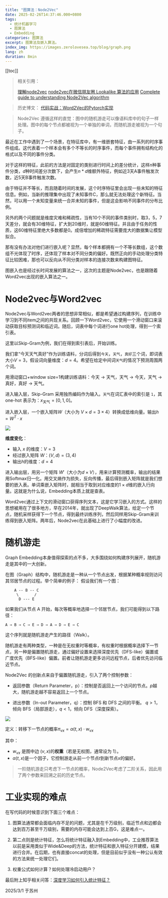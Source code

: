 ```yaml
---
title: "图算法：Node2Vec"
date: 2025-02-26T14:37:46.000+0800
tags:
  - 统计机器学习
  - 图算法
  - Embedding
categories: 图算法
excerpt: 图算法及嵌入算法。
index_img: https://images.zerolovesea.top/blog/graph.png
lang: zh
duration: 8min
---
```

[[toc]]
> 相关引用：
>
> [理解node2vec](https://blog.razrlele.com/p/2650)
> [node2vec在微信朋友圈 Lookalike 算法的应用](https://mp.weixin.qq.com/s?__biz=MjM5MDE0Mjc4MA==&mid=2650995211&idx=1&sn=8e32b5590b8e8bff8a5bd8bfb2ceaa7a&chksm=bdbf02588ac88b4e32ea5320e10c7a2e5ac762ea580e7fce8320b6d5c74a273c13410f5475cf&mpshare=1&scene=1&srcid=0113PKe7MsUK1uHM3FkOpV46#rd)
> [Complete guide to understanding Node2Vec algorithm](https://medium.com/towards-data-science/complete-guide-to-understanding-node2vec-algorithm-4e9a35e5d147)
> 

> 历史博文：
> [代码实战：Word2Vec的Pytorch实现](https://www.zerolovesea.top/2024/02/11/%E4%BB%A3%E7%A0%81%E5%AE%9E%E6%88%98%EF%BC%9AWord2Vec%E7%9A%84Pytorch%E5%AE%9E%E7%8E%B0/)

>Node2Vec 遵循这样的直觉：图中的随机游走可以像语料库中的句子一样处理。图中的每个节点都被视为一个单独的单词，而随机游走被视为一个句子。

最近在工作中遇到了一个场景，在特征库中，有一维嵌套特征，由一系列的时序事件组成。这代表着一个样本会有多个不等长的时序事件，而每个事件拥有结构化的格式以及不同的事件分类。

对于这样的特征，此前的方法是对固定的类别进行时间上的差分统计，这样$n$种事件分类，$d$种时间差分次数下，会产生$n*d$维额外特征，例如近3天A事件触发次数，近5天B事件触发次数。

由于特征并不等长，而且随着时间的发展，这个时序特征里会出现一些未知的特征信息。例如，当新的推理集中出现了未知事件C，那么就无法处理这个新特征。当然，可以用一个未知变量来统一合并未知的事件，但是这会影响不同事件的分布比例。

另外的两个问题就是维度灾难和稀疏性，当有10个不同的事件类别时，取3，5，7天差分，就会有30维特征，扩大到20维时，就是60维特征。并且由于任务的性质，这60维特征里绝大多数都是0。成倍增加的稀疏特征需要庞大的数据集让模型拟合。

那有没有办法对他们进行嵌入呢？显然，每个样本都拥有一个不等长数组，这个数组不光体现了时序，还体现了样本对不同分类的偏好。既然正向的手动处理分类特征比较困难，那也可以反向从不同分类对样本的连接次数来构建图特征。

图嵌入也是经过长时间发展的算法之一，这次的主题是Node2vec，也是跟随着Word2vec出现的嵌入算法之一。 

# Node2vec与Word2vec

Node2vec与Word2vec两者的思想非常相似，都是希望通过构建序列，在训练中学习到不同item之间的共现关系。回顾一下Word2vec，它使用一个滑动窗口来滚动获取目标预测词和临近词。随后，词表中每个词进行one hot处理，得到一个索引表。

这里以Skip-Gram为例，我们在得到索引表后，开始训练。

我们拿“今天天气真好”作为训练语料，分词后得到`今天`，`天气`，`真好`三个词，即词表大小$V=3$，假设词向量维度：$d=4$。希望在给定中间词`天气`的情况下预测周围两个词。

用滑动窗口+window size=1构建训练语料：今天 → 天气，天气 → 今天，天气 → 真好，真好 → 天气。

进入输入层，Skip-Gram 采用独热编码作为输入。`天气`在词汇表中的索引是 `1`，其 one-hot 表示为：$x_{\text{天气}} = [0, 1, 0]$。

进入嵌入层，一个嵌入矩阵$W$（大小为 $V \times d = 3\times4$）转换成低维向量。输出$h = W^T \cdot x$

![](https://images.zerolovesea.top/blog/250301-2.png)

**维度变化**：

- 输入 $x$ 的维度：$V = 3$
- 经过嵌入矩阵 $W$：$(V, d) = (3, 4)$
- 输出$h$的维度：$d = 4$

进入输出层，用另一个矩阵 $W'$（大小为$d \times V$），用来计算预测概率，输出的结果用Softmax归一化。用交叉熵作为损失，反向传播，最后得到嵌入矩阵就是我们想要的嵌入表。单词乘嵌入矩阵时，就相当于取到对应维度的$1\times d$维的嵌入行向量。这就是为什么说，Embedding本质上就是查表。

Word2vec通过上下文的滑动窗口获得序列文本，这是它学习嵌入的方式。这样的思想被用在了很多地方，早在2014年，就出现了DeepWalk算法，给定一个节点，随机采样获得下一个节点，得到最终训练序列，然后同样用Skip-Gram来训练得到嵌入矩阵。两年后，Node2vec在此基础上进行了小幅度的改进。

# 随机游走

Graph Embedding本身值得探索的点不多，大多围绕如何构建序列展开，随机游走是其中的一大创新。

在图（Graph）结构中，随机游走是一种从一个节点出发，根据某种概率规则访问其邻居节点的过程。举个简单的例子： 假设我们有一个图：

```
    A -- B -- C
     \       /
      D --- E
```

如果我们从节点 A 开始，每次等概率地选择一个邻居节点，我们可能得到以下路径：

```
A → B → C → E → D → A → D → E → C
```

这个序列就是随机游走产生的路径（Walk）。

随机游走有两种类型，一种是在无权重时等概率，有权重时根据概率选择下一节点，另一种是偏置随机游走，通过偏好设置来选择深度优先（DFS-like）偏置或广度优先（BFS-like）偏置。前者让随机游走更多访问远程节点，后者优先访问临近节点。

Node2Vec 的创新点来自于偏置随机游走，引入了两个控制参数：

- 返回参数（Return Parameter，p）：控制是否返回上一个访问的节点。$p$越大，随机游走越不容易返回上一个节点。

- 进出参数（In-out Parameter，q）：控制 BFS 和 DFS 之间的平衡。 $q > 1$，倾向 BFS（局部游走），$q < 1$，倾向 DFS（深度探索）。

![](https://images.zerolovesea.top/blog/250301-1.png)

定义：转移下一节点的概率$\pi_{vx} = \alpha(t, x) \cdot w_{vx}$

其中：

- $w_{vx}$ 是图中边 $(v, x)$的**权重**（若是无权图，通常设为 1）。
- $\alpha(t, x)$是一个因子，它控制游走从前一个节点$t$到新节点$x$的偏好。

> 一阶随机游走只考虑下一节点的概率，Node2Vec考虑了二阶关系，因此用了两个参数来回溯之前的历史节点。

# 工业实现的难点

在写代码的时候意识到下面三个难点：

1. 图算法通常都会面临内存不足的问题，尤其是在千万级别，临近节点和边都会达到百万甚至千万级别，需要的内存可能会达到上百G，这是难点一。

2. 第二点则是统计特征，怎么将统计特征融入到Embedding中，工业推荐算法以前是采用类似于Wide&Deep的方法，统计特征和嵌入特征分开建模，结果进行合并。在后期，也有直接concat的处理，但是目前似乎没有一种公认有效的方法来统一处理它们。
3. 权重公式如何计算？如何处理冷启动用户？



最后附上知乎相关问答：[深度学习如何引入统计特征？](https://www.zhihu.com/question/452831264)

2025/3/1 于苏州